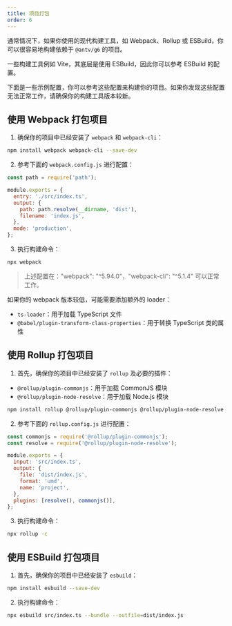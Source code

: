 ```yaml
---
title: 项目打包
order: 6
---
```


通常情况下，如果你使用的现代构建工具，如 Webpack、Rollup 或 ESBuild，你可以很容易地构建依赖于 `@antv/g6` 的项目。

一些构建工具例如 Vite，其底层是使用 ESBuild，因此你可以参考 ESBuild 的配置。

下面是一些示例配置，你可以参考这些配置来构建你的项目。如果你发现这些配置无法正常工作，请确保你的构建工具版本较新。

## 使用 Webpack 打包项目

1. 确保你的项目中已经安装了 `webpack` 和 `webpack-cli`：

```bash
npm install webpack webpack-cli --save-dev
```

2. 参考下面的 `webpack.config.js` 进行配置：

```js
const path = require('path');

module.exports = {
  entry: './src/index.ts',
  output: {
    path: path.resolve(__dirname, 'dist'),
    filename: 'index.js',
  },
  mode: 'production',
};
```

3. 执行构建命令：

```bash
npx webpack
```

> 上述配置在："webpack": "^5.94.0"，"webpack-cli": "^5.1.4" 可以正常工作。

如果你的 webpack 版本较低，可能需要添加额外的 loader：

- `ts-loader`：用于加载 TypeScript 文件
- `@babel/plugin-transform-class-properties`：用于转换 TypeScript 类的属性

## 使用 Rollup 打包项目

1. 首先，确保你的项目中已经安装了 `rollup` 及必要的插件：

- `@rollup/plugin-commonjs`：用于加载 CommonJS 模块
- `@rollup/plugin-node-resolve`：用于加载 Node.js 模块

```bash
npm install rollup @rollup/plugin-commonjs @rollup/plugin-node-resolve --save-dev
```

2. 参考下面的 `rollup.config.js` 进行配置：

```js
const commonjs = require('@rollup/plugin-commonjs');
const resolve = require('@rollup/plugin-node-resolve');

module.exports = {
  input: 'src/index.ts',
  output: {
    file: 'dist/index.js',
    format: 'umd',
    name: 'project',
  },
  plugins: [resolve(), commonjs()],
};
```

3. 执行构建命令：

```bash
npx rollup -c
```

## 使用 ESBuild 打包项目

1. 首先，确保你的项目中已经安装了 `esbuild`：

```bash
npm install esbuild --save-dev
```

2. 执行构建命令：

```bash
npx esbuild src/index.ts --bundle --outfile=dist/index.js
```
